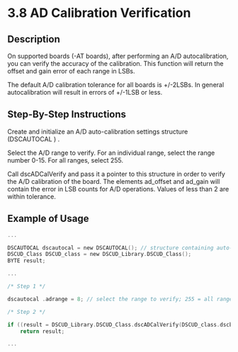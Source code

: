 # 3.8 AD Calibration Verification

## Description

On supported boards (-AT boards), after performing an A/D autocalibration, you can verify the accuracy of the calibration. This function will return the offset and gain error of each range in LSBs.

The default A/D calibration tolerance for all boards is +/-2LSBs. In general autocalibration will result in errors of +/-1LSB or less.

## Step-By-Step Instructions

Create and initialize an A/D auto-calibration settings structure (DSCAUTOCAL ) .

Select the A/D range to verify. For an individual range, select the range number 0-15. For all ranges, select 255.

Call dscADCalVerify and pass it a pointer to this structure in order to verify the A/D calibration of the board. The elements ad\_offset and ad\_gain will contain the error in LSB counts for A/D operations. Values of less than 2 are within tolerance.

## Example of Usage

```c
... 

DSCAUTOCAL dscautocal = new DSCAUTOCAL(); // structure containing auto-calibration settings
DSCUD_Class DSCUD_class = new DSCUD_Library.DSCUD_Class();
BYTE result; 

... 

/* Step 1 */ 

dscautocal .adrange = 8; // select the range to verify; 255 = all ranges 

/* Step 2 */ 

if ((result = DSCUD_Library.DSCUD_Class.dscADCalVerify(DSCUD_class.dscb, ref dscautocal)) != DSCUD_class.DE_NONE)
    return result; 

...
```
